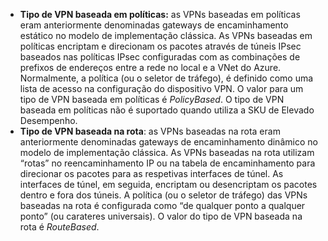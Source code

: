 * **Tipo de VPN baseada em políticas:** as VPNs baseadas em políticas eram anteriormente denominadas gateways de encaminhamento estático no modelo de implementação clássica. As VPNs baseadas em políticas encriptam e direcionam os pacotes através de túneis IPsec baseados nas políticas IPsec configuradas com as combinações de prefixos de endereços entre a rede no local e a VNet do Azure. Normalmente, a política (ou o seletor de tráfego), é definido como uma lista de acesso na configuração do dispositivo VPN. O valor para um tipo de VPN baseada em políticas é *PolicyBased*. O tipo de VPN baseada em políticas não é suportado quando utiliza a SKU de Elevado Desempenho.
* **Tipo de VPN baseada na rota**: as VPNs baseadas na rota eram anteriormente denominadas gateways de encaminhamento dinâmico no modelo de implementação clássica. As VPNs baseadas na rota utilizam “rotas” no reencaminhamento IP ou na tabela de encaminhamento para direcionar os pacotes para as respetivas interfaces de túnel. As interfaces de túnel, em seguida, encriptam ou desencriptam os pacotes dentro e fora dos túneis. A política (ou o seletor de tráfego) das VPNs baseadas na rota é configurada como “de qualquer ponto a qualquer ponto” (ou carateres universais). O valor do tipo de VPN baseada na rota é *RouteBased*.

<!--HONumber=Aug16_HO1-->


